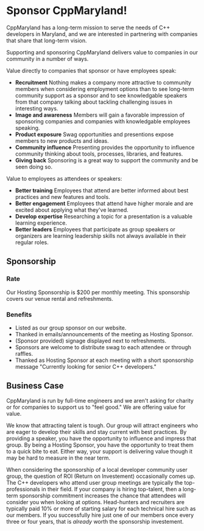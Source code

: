 # Sponsor CppMaryland!

CppMaryland has a long-term mission to serve the needs of C++ developers in Maryland, and we are interested in partnering with companies that share that long-term vision.

Supporting and sponsoring CppMaryland delivers value to companies in our community in a number of ways.

Value directly to companies that sponsor or have employees speak:

- **Recruitment** Nothing makes a company more attractive to community members when considering employment options than to see long-term community support as a sponsor and to see knowledgable speakers from that company talking about tackling challenging issues in interesting ways.
- **Image and awareness** Members will gain a favorable impression of sponsoring companies and companies with knowledgable employees speaking.
- **Product exposure** Swag opportunities and presentions expose members to new products and ideas.
- **Community influence** Presenting provides the opportunity to influence community thinking about tools, processes, libraries, and features.
- **Giving back** Sponsoring is a great way to support the community and be seen doing so.

Value to employees as attendees or speakers:

- **Better training** Employees that attend are better informed about best practices and new features and tools.
- **Better engagement** Employees that attend have higher morale and are excited about applying what they've learned.
- **Develop expertise** Researching a topic for a presentation is a valuable learning experience.
- **Better leaders** Employees that participate as group speakers or organizers are learning leadership skills not always available in their regular roles.


## Sponsorship

### Rate

Our Hosting Sponsorship is $200 per monthly meeting. This sponsorship covers our venue rental and refreshments.

### Benefits

* Listed as our group sponsor on our website.
* Thanked in emails/announcements of the meeting as Hosting Sponsor.
* (Sponsor provided) signage displayed next to refreshments.
* Sponsors are welcome to distribute swag to each attendee or through raffles.
* Thanked as Hosting Sponsor at each meeting with a short sponsorship message "Currently looking for senior C++ developers."

## Business Case

CppMaryland is run by full-time engineers and we aren't asking for charity or for companies to support us to "feel good." We are offering value for value.

We know that attracting talent is tough. Our group will attract engineers who are eager to develop their skills and stay current with best practices. By providing a speaker, you have the opportunity to influence and impress that group. By being a Hosting Sponsor, you have the opportunity to treat them to a quick bite to eat. Either way, your support is delivering value though it may be hard to measure in the near term.

When considering the sponsorship of a local developer community user group, the question of ROI (Return on Investement) occasionally comes up. The C++ developers who attend user group meetings are typically the top-professionals in their field.
If your company is hiring top-talent, then a long-term sponsorship commitment increases the chance that attendees will consider you when looking at options. Head-hunters and recruiters are typically paid 10% or more of starting salary for each technical hire such as our members. If you successfully hire just one of our members once every three or four years, that is *already* worth the sponsorship investement.
